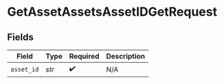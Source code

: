 # GetAssetAssetsAssetIDGetRequest


## Fields

| Field              | Type               | Required           | Description        |
| ------------------ | ------------------ | ------------------ | ------------------ |
| `asset_id`         | *str*              | :heavy_check_mark: | N/A                |